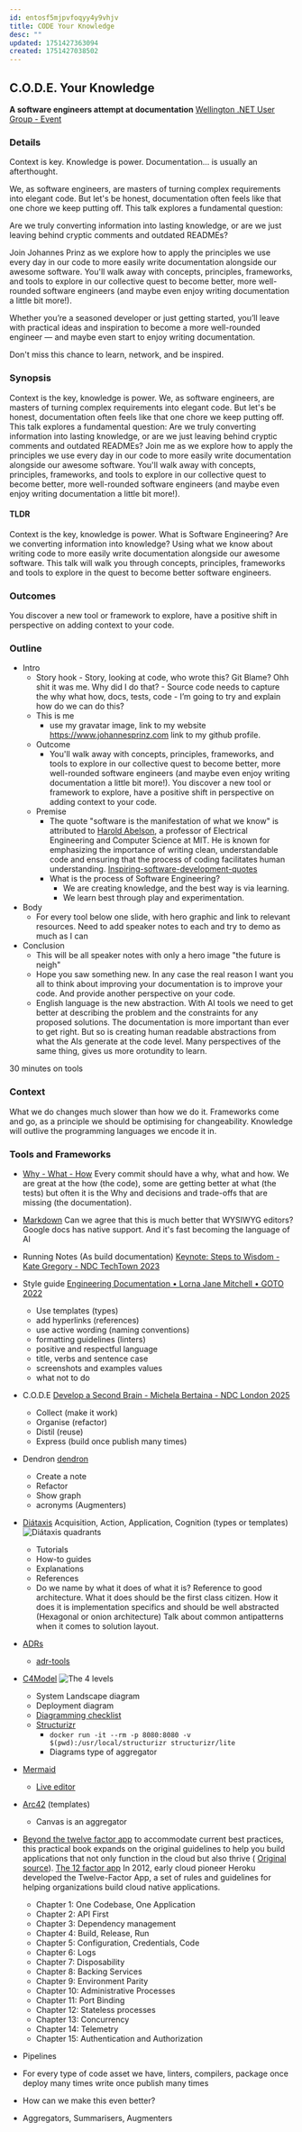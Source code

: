 ```yaml
---
id: entosf5mjpvfoqyy4y9vhjv
title: CODE Your Knowledge
desc: ""
updated: 1751427363094
created: 1751427038502
---
```


## C.O.D.E. Your Knowledge

**A software engineers attempt at documentation** [Wellington .NET User Group -
Event][wellidotnet-event]

### Details

Context is key. Knowledge is power. Documentation... is usually an afterthought.

We, as software engineers, are masters of turning complex requirements into
elegant code. But let's be honest, documentation often feels like that one chore
we keep putting off. This talk explores a fundamental question:

Are we truly converting information into lasting knowledge, or are we just
leaving behind cryptic comments and outdated READMEs?

Join Johannes Prinz as we explore how to apply the principles we use every day
in our code to more easily write documentation alongside our awesome software.
You'll walk away with concepts, principles, frameworks, and tools to explore in
our collective quest to become better, more well-rounded software engineers (and
maybe even enjoy writing documentation a little bit more!).

Whether you’re a seasoned developer or just getting started, you’ll leave with
practical ideas and inspiration to become a more well-rounded engineer — and
maybe even start to enjoy writing documentation.

Don't miss this chance to learn, network, and be inspired.

### Synopsis

Context is the key, knowledge is power. We, as software engineers, are masters
of turning complex requirements into elegant code. But let's be honest,
documentation often feels like that one chore we keep putting off. This talk
explores a fundamental question: Are we truly converting information into
lasting knowledge, or are we just leaving behind cryptic comments and outdated
READMEs? Join me as we explore how to apply the principles we use every day in
our code to more easily write documentation alongside our awesome software.
You'll walk away with concepts, principles, frameworks, and tools to explore in
our collective quest to become better, more well-rounded software engineers (and
maybe even enjoy writing documentation a little bit more!).

#### TLDR

Context is the key, knowledge is power. What is Software Engineering? Are we
converting information into knowledge? Using what we know about writing code to
more easily write documentation alongside our awesome software. This talk will
walk you through concepts, principles, frameworks and tools to explore in the
quest to become better software engineers.

### Outcomes

You discover a new tool or framework to explore, have a positive shift in
perspective on adding context to your code.

### Outline

- Intro
  - Story hook - Story, looking at code, who wrote this? Git Blame? Ohh shit it
    was me. Why did I do that? - Source code needs to capture the why what how,
    docs, tests, code - I’m going to try and explain how do we can do this?
  - This is me
    - use my gravatar image, link to my website <https://www.johannesprinz.com>
      link to my github profile.
  - Outcome
    - You'll walk away with concepts, principles, frameworks, and tools to
      explore in our collective quest to become better, more well-rounded
      software engineers (and maybe even enjoy writing documentation a little
      bit more!). You discover a new tool or framework to explore, have a
      positive shift in perspective on adding context to your code.
  - Premise
    - The quote "software is the manifestation of what we know" is attributed to
      [Harold Abelson][hal], a professor of Electrical Engineering and Computer
      Science at MIT. He is known for emphasizing the importance of writing
      clean, understandable code and ensuring that the process of coding
      facilitates human understanding.
      [Inspiring-software-development-quotes][quotes]
    - What is the process of Software Engineering?
      - We are creating knowledge, and the best way is via learning.
      - We learn best through play and experimentation.
- Body
  - For every tool below one slide, with hero graphic and link to relevant
    resources. Need to add speaker notes to each and try to demo as much as I
    can
- Conclusion
  - This will be all speaker notes with only a hero image "the future is neigh"
  - Hope you saw something new. In any case the real reason I want you all to
    think about improving your documentation is to improve your code. And
    provide another perspective on your code.
  - English language is the new abstraction. With AI tools we need to get better
    at describing the problem and the constraints for any proposed solutions.
    The documentation is more important than ever to get right. But so is
    creating human readable abstractions from what the AIs generate at the code
    level. Many perspectives of the same thing, gives us more orotundity to
    learn.

30 minutes on tools

### Context

What we do changes much slower than how we do it. Frameworks come and go, as a
principle we should be optimising for changeability. Knowledge will outlive the
programming languages we encode it in.

### Tools and Frameworks

- [Why - What - How][why-what-how] Every commit should have a why, what and how.
  We are great at the how (the code), some are getting better at what (the
  tests) but often it is the Why and decisions and trade-offs that are missing
  (the documentation).
- [Markdown][markdown] Can we agree that this is much better that WYSIWYG
  editors? Google docs has native support. And it's fast becoming the language
  of AI
- Running Notes (As build documentation) [Keynote: Steps to Wisdom - Kate
  Gregory - NDC TechTown 2023][kate]
- Style guide [Engineering Documentation • Lorna Jane Mitchell • GOTO
  2022][lorna]
  - Use templates (types)
  - add hyperlinks (references)
  - use active wording (naming conventions)
  - formatting guidelines (linters)
  - positive and respectful language
  - title, verbs and sentence case
  - screenshots and examples values
  - what not to do
- C.O.D.E [Develop a Second Brain - Michela Bertaina - NDC London 2025][michela]
  - Collect (make it work)
  - Organise (refactor)
  - Distil (reuse)
  - Express (build once publish many times)
- Dendron [dendron]
  - Create a note
  - Refactor
  - Show graph
  - acronyms (Augmenters)
- [Diátaxis][diátaxis] Acquisition, Action, Application, Cognition (types or
  templates) ![Diátaxis quadrants](assets/images/documentation-needs.png)
  - Tutorials
  - How-to guides
  - Explanations
  - References
  - Do we name by what it does of what it is? Reference to good architecture.
    What it does should be the first class citizen. How it does it is
    implementation specifics and should be well abstracted (Hexagonal or onion
    architecture) Talk about common antipatterns when it comes to solution
    layout.
- [ADRs][adr]
  - [adr-tools][adr-tools]
- [C4Model][c4model]
  ![The 4 levels](notes/assets/images/documentation-map-layers.png)
  - System Landscape diagram
  - Deployment diagram
  - [Diagramming checklist][diagram-checklist]
  - [Structurizr][structurizr]
    - `docker run -it --rm -p 8080:8080 -v $(pwd):/usr/local/structurizr structurizr/lite`
    - Diagrams type of aggregator
- [Mermaid][mermaid]
  - [Live editor][mermaid live]
- [Arc42][arc42] (templates)
  - Canvas is an aggregator
- [Beyond the twelve factor app][beyond-12-factor] to accommodate current best
  practices, this practical book expands on the original guidelines to help you
  build applications that not only function in the cloud but also thrive (
  [Original source][twelve-factor]). [The 12 factor app][twelve-factor-app] In
  2012, early cloud pioneer Heroku developed the Twelve-Factor App, a set of
  rules and guidelines for helping organizations build cloud native
  applications.

  - Chapter 1: One Codebase, One Application
  - Chapter 2: API First
  - Chapter 3: Dependency management
  - Chapter 4: Build, Release, Run
  - Chapter 5: Configuration, Credentials, Code
  - Chapter 6: Logs
  - Chapter 7: Disposability
  - Chapter 8: Backing Services
  - Chapter 9: Environment Parity
  - Chapter 10: Administrative Processes
  - Chapter 11: Port Binding
  - Chapter 12: Stateless processes
  - Chapter 13: Concurrency
  - Chapter 14: Telemetry
  - Chapter 15: Authentication and Authorization

- Pipelines
- For every type of code asset we have, linters, compilers, package once deploy
  many times write once publish many times
- How can we make this even better?
- Aggregators, Summarisers, Augmenters

[adr-tools]: https://github.com/npryce/adr-tools
[adr]: https://adr.github.io/adr-templates/
[arc42]: https://arc42.org/
[c4model]: https://c4model.com/
[dendron]: https://www.dendron.so/
[diagram-checklist]: https://c4model.com/diagrams/checklist
[diátaxis]: https://diataxis.fr/
[hal]: https://en.wikipedia.org/wiki/Hal_Abelson
[kate]: https://www.youtube.com/watch?v=iS9mbqho6s0
[lorna]: https://www.youtube.com/watch?v=Z5OrR99OpiY&t=1018s
[markdown]: https://www.markdownguide.org/
[mermaid live]: https://mermaid.live/edit
[mermaid]: https://mermaid.js.org/
[michela]: https://www.youtube.com/watch?v=6KSVDvPnUpU
[quotes]:
  https://blog.rarecrew.com/post/inspiring-software-development-quotes-to-fuel-your-coding-journey
[structurizr]: https://structurizr.com/
[wellidotnet-event]: https://www.meetup.com/wellidotnet/events/308565157/
[why-what-how]:
  https://www.johannesprinz.com/posts/03-software-engineering-quickstart-guide/
[beyond-12-factor]:
  https://raw.githubusercontent.com/ffisk/books/master/beyond-the-twelve-factor-app.pdf
[twelve-factor]:
  https://tanzu.vmware.com/content/ebooks/beyond-the-12-factor-app
[twelve-factor-app]: https://12factor.net/
